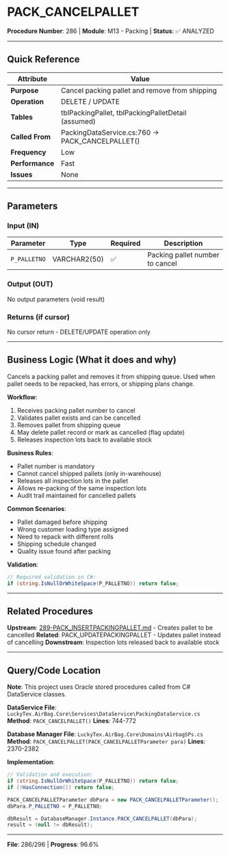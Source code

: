 # PACK_CANCELPALLET

**Procedure Number**: 286 | **Module**: M13 - Packing | **Status**: ✅ ANALYZED

---

## Quick Reference

| Attribute | Value |
|-----------|-------|
| **Purpose** | Cancel packing pallet and remove from shipping |
| **Operation** | DELETE / UPDATE |
| **Tables** | tblPackingPallet, tblPackingPalletDetail (assumed) |
| **Called From** | PackingDataService.cs:760 → PACK_CANCELPALLET() |
| **Frequency** | Low |
| **Performance** | Fast |
| **Issues** | None |

---

## Parameters

### Input (IN)

| Parameter | Type | Required | Description |
|-----------|------|----------|-------------|
| `P_PALLETNO` | VARCHAR2(50) | ✅ | Packing pallet number to cancel |

### Output (OUT)

No output parameters (void result)

### Returns (if cursor)

No cursor return - DELETE/UPDATE operation only

---

## Business Logic (What it does and why)

Cancels a packing pallet and removes it from shipping queue. Used when pallet needs to be repacked, has errors, or shipping plans change.

**Workflow**:
1. Receives packing pallet number to cancel
2. Validates pallet exists and can be cancelled
3. Removes pallet from shipping queue
4. May delete pallet record or mark as cancelled (flag update)
5. Releases inspection lots back to available stock

**Business Rules**:
- Pallet number is mandatory
- Cannot cancel shipped pallets (only in-warehouse)
- Releases all inspection lots in the pallet
- Allows re-packing of the same inspection lots
- Audit trail maintained for cancelled pallets

**Common Scenarios**:
- Pallet damaged before shipping
- Wrong customer loading type assigned
- Need to repack with different rolls
- Shipping schedule changed
- Quality issue found after packing

**Validation**:
```csharp
// Required validation in C#:
if (string.IsNullOrWhiteSpace(P_PALLETNO)) return false;
```

---

## Related Procedures

**Upstream**: [289-PACK_INSERTPACKINGPALLET.md](./289-PACK_INSERTPACKINGPALLET.md) - Creates pallet to be cancelled
**Related**: PACK_UPDATEPACKINGPALLET - Updates pallet instead of cancelling
**Downstream**: Inspection lots released back to available stock

---

## Query/Code Location

**Note**: This project uses Oracle stored procedures called from C# DataService classes.

**DataService File**: `LuckyTex.AirBag.Core\Services\DataService\PackingDataService.cs`
**Method**: `PACK_CANCELPALLET()`
**Lines**: 744-772

**Database Manager File**: `LuckyTex.AirBag.Core\Domains\AirbagSPs.cs`
**Method**: `PACK_CANCELPALLET(PACK_CANCELPALLETParameter para)`
**Lines**: 2370-2382

**Implementation**:
```csharp
// Validation and execution:
if (string.IsNullOrWhiteSpace(P_PALLETNO)) return false;
if (!HasConnection()) return false;

PACK_CANCELPALLETParameter dbPara = new PACK_CANCELPALLETParameter();
dbPara.P_PALLETNO = P_PALLETNO;

dbResult = DatabaseManager.Instance.PACK_CANCELPALLET(dbPara);
result = (null != dbResult);
```

---

**File**: 286/296 | **Progress**: 96.6%

